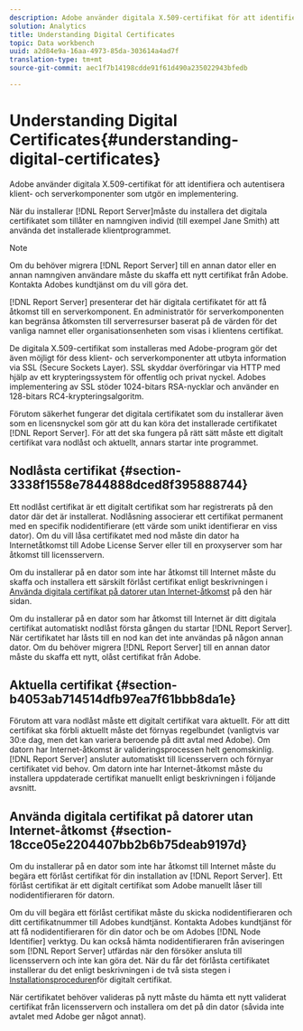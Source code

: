 ```yaml
---
description: Adobe använder digitala X.509-certifikat för att identifiera och autentisera klient- och serverkomponenter som utgör en implementering.
solution: Analytics
title: Understanding Digital Certificates
topic: Data workbench
uuid: a2d84e9a-16aa-4973-85da-303614a4ad7f
translation-type: tm+mt
source-git-commit: aec1f7b14198cdde91f61d490a235022943bfedb

---
```



# Understanding Digital Certificates{#understanding-digital-certificates}

Adobe använder digitala X.509-certifikat för att identifiera och autentisera klient- och serverkomponenter som utgör en implementering.

När du installerar [!DNL Report Server]måste du installera det digitala certifikatet som tillåter en namngiven individ (till exempel Jane Smith) att använda det installerade klientprogrammet.

>[!NOTE]
>
>Om du behöver migrera [!DNL Report Server] till en annan dator eller en annan namngiven användare måste du skaffa ett nytt certifikat från Adobe. Kontakta Adobes kundtjänst om du vill göra det.

[!DNL Report Server] presenterar det här digitala certifikatet för att få åtkomst till en serverkomponent. En administratör för serverkomponenten kan begränsa åtkomsten till serverresurser baserat på de värden för det vanliga namnet eller organisationsenheten som visas i klientens certifikat.

De digitala X.509-certifikat som installeras med Adobe-program gör det även möjligt för dess klient- och serverkomponenter att utbyta information via SSL (Secure Sockets Layer). SSL skyddar överföringar via HTTP med hjälp av ett krypteringssystem för offentlig och privat nyckel. Adobes implementering av SSL stöder 1024-bitars RSA-nycklar och använder en 128-bitars RC4-krypteringsalgoritm.

Förutom säkerhet fungerar det digitala certifikatet som du installerar även som en licensnyckel som gör att du kan köra det installerade certifikatet [!DNL Report Server]. För att det ska fungera på rätt sätt måste ett digitalt certifikat vara nodlåst och aktuellt, annars startar inte programmet.

## Nodlåsta certifikat {#section-3338f1558e7844888dced8f395888744}

Ett nodlåst certifikat är ett digitalt certifikat som har registrerats på den dator där det är installerat. Nodlåsning associerar ett certifikat permanent med en specifik nodidentifierare (ett värde som unikt identifierar en viss dator). Om du vill låsa certifikatet med nod måste din dator ha Internetåtkomst till Adobe License Server eller till en proxyserver som har åtkomst till licensservern.

Om du installerar på en dator som inte har åtkomst till Internet måste du skaffa och installera ett särskilt förlåst certifikat enligt beskrivningen i [Använda digitala certifikat på datorer utan Internet-åtkomst](../../../../home/c-rpt-oview/c-inst-rpt/c-install-dig-cert/c-underst-dig-cert.md#section-18cce05e2204407bb2b6b75deab9197d) på den här sidan.

Om du installerar på en dator som har åtkomst till Internet är ditt digitala certifikat automatiskt nodlåst första gången du startar [!DNL Report Server]. När certifikatet har låsts till en nod kan det inte användas på någon annan dator. Om du behöver migrera [!DNL Report Server] till en annan dator måste du skaffa ett nytt, olåst certifikat från Adobe.

## Aktuella certifikat {#section-b4053ab714514dfb97ea7f61bbb8da1e}

Förutom att vara nodlåst måste ett digitalt certifikat vara aktuellt. För att ditt certifikat ska förbli aktuellt måste det förnyas regelbundet (vanligtvis var 30:e dag, men det kan variera beroende på ditt avtal med Adobe). Om datorn har Internet-åtkomst är valideringsprocessen helt genomskinlig. [!DNL Report Server] ansluter automatiskt till licensservern och förnyar certifikatet vid behov. Om datorn inte har Internet-åtkomst måste du installera uppdaterade certifikat manuellt enligt beskrivningen i följande avsnitt.

## Använda digitala certifikat på datorer utan Internet-åtkomst {#section-18cce05e2204407bb2b6b75deab9197d}

Om du installerar på en dator som inte har åtkomst till Internet måste du begära ett förlåst certifikat för din installation av [!DNL Report Server]. Ett förlåst certifikat är ett digitalt certifikat som Adobe manuellt låser till nodidentifieraren för datorn.

Om du vill begära ett förlåst certifikat måste du skicka nodidentifieraren och ditt certifikatnummer till Adobes kundtjänst. Kontakta Adobes kundtjänst för att få nodidentifieraren för din dator och be om Adobes [!DNL Node Identifier] verktyg. Du kan också hämta nodidentifieraren från aviseringen som [!DNL Report Server] utfärdas när den försöker ansluta till licensservern och inte kan göra det. När du får det förlåsta certifikatet installerar du det enligt beskrivningen i de två sista stegen i [Installationsproceduren](../../../../home/c-rpt-oview/c-inst-rpt/c-install-dig-cert/t-dig-cert-install-proc.md#task-5c4bb352ff534b40adc46dd053874e5d)för digitalt certifikat.

När certifikatet behöver valideras på nytt måste du hämta ett nytt validerat certifikat från licensservern och installera om det på din dator (såvida inte avtalet med Adobe ger något annat).
